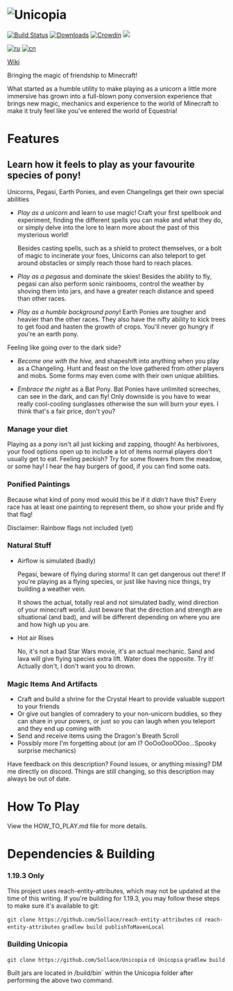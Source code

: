 # ![Unicopia](https://github-production-user-asset-6210df.s3.amazonaws.com/6429283/244022981-71021d60-e698-4ca0-88ae-bfa71be39cc6.png)

[![Build Status](https://github.com/Sollace/Unicopia/actions/workflows/gradle-build.yml/badge.svg)](https://github.com/Sollace/Unicopia/actions/workflows/gradle-build.yml)
[![Downloads](https://img.shields.io/github/downloads/Sollace/Unicopia/total.svg?color=yellowgreen)](https://github.com/Sollace/Unicopia/releases/latest)
[![Crowdin](https://badges.crowdin.net/unicopia/localized.svg)](https://crowdin.com/project/unicopia)
![](https://img.shields.io/badge/api-fabric-orange.svg)

[![ru](https://img.shields.io/badge/lang-ru-d52b1e.svg)](README_RU.md)
[![cn](https://img.shields.io/badge/lang-cn-de2910.svg)](README_CN.md)

[Wiki](https://github.com/Sollace/Unicopia/wiki)

Bringing the magic of friendship to Minecraft!

What started as a humble utility to make playing as a unicorn a little more immersive has grown into a full-blown pony
conversion experience that brings new magic, mechanics and experience to the world of Minecraft to make it truly feel like you've
entered the world of Equestria!

# Features

## Learn how it feels to play as your favourite species of pony!

Unicorns, Pegasi, Earth Ponies, and even Changelings get their own special abilities
 
 - *Play as a unicorn* and learn to use magic! Craft your first spellbook and experiment, finding the different spells you can
   make and what they do, or simply delve into the lore to learn more about the past of this mysterious world!
  
   Besides casting spells, such as a shield to protect themselves, or a bolt of magic to incinerate your foes,
   Unicorns can also teleport to get around obstacles or simply reach those hard to reach places.   
 
 - *Play as a pegasus* and dominate the skies! Besides the ability to fly, pegasi can also perform sonic rainbooms, control the weather by shoving them into jars,
   and have a greater reach distance and speed than other races.
 
 - *Play as a humble background pony*! Earth Ponies are tougher and heavier than the other races. They also have the nifty ability to
   kick trees to get food and hasten the growth of crops. You'll never go hungry if you're an earth pony.

 Feeling like going over to the dark side?

 - *Become one with the hive,* and shapeshift into anything when you play as a Changeling. Hunt and feast on the love gathered from other players
   and mobs. Some forms may even come with their own unique abilities.
  
 - *Embrace the night* as a Bat Pony. Bat Ponies have unlimited screeches, can see in the dark, and can fly! Only downside is you have to wear
   really cool-cooling sunglasses otherwise the sun will burn your eyes. I think that's a fair price, don't you?
  
### Manage your diet

  Playing as a pony isn't all just kicking and zapping, though! As herbivores, your food options open up to include
  a lot of items normal players don't usually get to eat. Feeling peckish? Try for some flowers from the meadow,
  or some hay! I hear the hay burgers of good, if you can find some oats.

### Ponified Paintings
  
  Because what kind of pony mod would this be if it _didn't_ have this? Every race has at least one painting to represent them, so show your pride
  and fly that flag!
  
  Disclaimer: Rainbow flags not included (yet)

### Natural Stuff

  - Airflow is simulated (badly)

    Pegasi, beware of flying during storms! It can get dangerous out there!
    If you're playing as a flying species, or just like having nice things, try building a weather vein.

    It shows the actual, totally real and not simulated badly, wind direction of your minecraft world. Just beware
    that the direction and strength are situational (and bad), and will be different depending on where you are and
    how high up you are.

  - Hot air Rises

    No, it's not a bad Star Wars movie, it's an actual mechanic. Sand and lava will give flying species extra lift. Water does the opposite.
    Try it! Actually don't, I don't want you to drown.

### Magic Items And Artifacts
  
  - Craft and build a shrine for the Crystal Heart to provide valuable support to your friends
  - Or give out bangles of comradery to your non-unicorn buddies, so they can share in your powers,
     or just so you can laugh when you teleport and they end up coming with
  - Send and receive items using the Dragon's Breath Scroll
  - Possibly more I'm forgetting about (or am I? OoOoOooOOoo...Spooky surprise mechanics)

Have feedback on this description? Found issues, or anything missing?
DM me directly on discord.
Things are still changing, so this description may always be out of date.

# How To Play

View the HOW_TO_PLAY.md file for more details.

# Dependencies & Building

### 1.19.3 Only

This project uses reach-entity-attributes, which may not be updated at the time of this writing.
If you're building for 1.19.3, you may follow these steps to make sure it's available to git:

`git clone https://github.com/Sollace/reach-entity-attributes`
`cd reach-entity-attributes`
`gradlew build publishToMavenLocal`

### Building Unicopia

`git clone https://github.com/Sollace/Unicopia`
`cd Unicopia` 
`gradlew build`

Built jars are located in /build/bin` within the Unicopia folder after performing the above two command.

